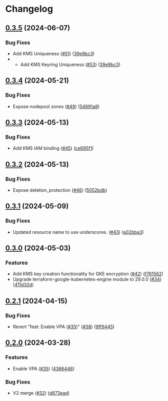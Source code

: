 # Changelog

## [0.3.5](https://github.com/streamnative/terraform-google-cloud/compare/v0.3.4...v0.3.5) (2024-06-07)


### Bug Fixes

* Add KMS Uniqueness ([#51](https://github.com/streamnative/terraform-google-cloud/issues/51)) ([39e9bc3](https://github.com/streamnative/terraform-google-cloud/commit/39e9bc34bbdb4409be5a8ee1fb30443f3b44ef3a))
* * Add KMS Keyring Uniqueness ([#53](https://github.com/streamnative/terraform-google-cloud/issues/51)) ([39e9bc3](https://github.com/streamnative/terraform-google-cloud/commit/398a40e27e4cceea522a96ed817ea4ac8a259e8c))

## [0.3.4](https://github.com/streamnative/terraform-google-cloud/compare/v0.3.3...v0.3.4) (2024-05-21)


### Bug Fixes

* Expose nodepool zones ([#49](https://github.com/streamnative/terraform-google-cloud/issues/49)) ([54891a8](https://github.com/streamnative/terraform-google-cloud/commit/54891a8c09a51b35017f639ac1a230411a43eae0))

## [0.3.3](https://github.com/streamnative/terraform-google-cloud/compare/v0.3.2...v0.3.3) (2024-05-13)


### Bug Fixes

* Add KMS IAM binding ([#45](https://github.com/streamnative/terraform-google-cloud/issues/45)) ([ce695f1](https://github.com/streamnative/terraform-google-cloud/commit/ce695f17e04190504f2a3b9c08834173e73e720c))

## [0.3.2](https://github.com/streamnative/terraform-google-cloud/compare/v0.3.1...v0.3.2) (2024-05-13)


### Bug Fixes

* Expose deletion_protection ([#46](https://github.com/streamnative/terraform-google-cloud/issues/46)) ([5052bdb](https://github.com/streamnative/terraform-google-cloud/commit/5052bdb9ca9a91af6cdb2e16c9e0a9ef60be38c0))

## [0.3.1](https://github.com/streamnative/terraform-google-cloud/compare/v0.3.0...v0.3.1) (2024-05-09)


### Bug Fixes

* Updated resource name to use underscores. ([#43](https://github.com/streamnative/terraform-google-cloud/issues/43)) ([a02bba3](https://github.com/streamnative/terraform-google-cloud/commit/a02bba3b9522d554f7f611169980df124bdb41dc))

## [0.3.0](https://github.com/streamnative/terraform-google-cloud/compare/v0.2.1...v0.3.0) (2024-05-03)


### Features

* Add KMS key creation functionality for GKE encryption ([#42](https://github.com/streamnative/terraform-google-cloud/issues/42)) ([f761562](https://github.com/streamnative/terraform-google-cloud/commit/f761562549f9e1b72fc02684f7feba7ff9d0b84c))
* Upgrade terraform-google-kubernetes-engine module to 29.0.0 ([#34](https://github.com/streamnative/terraform-google-cloud/issues/34)) ([411d32d](https://github.com/streamnative/terraform-google-cloud/commit/411d32d2a36e7720354714d2113caf2d78ba6090))

## [0.2.1](https://github.com/streamnative/terraform-google-cloud/compare/v0.2.0...v0.2.1) (2024-04-15)


### Bug Fixes

* Revert "feat: Enable VPA ([#35](https://github.com/streamnative/terraform-google-cloud/issues/35))" ([#38](https://github.com/streamnative/terraform-google-cloud/issues/38)) ([9ff9445](https://github.com/streamnative/terraform-google-cloud/commit/9ff9445251deb04b2bd92bf829b5ca72cd4acf59))

## [0.2.0](https://github.com/streamnative/terraform-google-cloud/compare/v0.1.1...v0.2.0) (2024-03-28)


### Features

* Enable VPA ([#35](https://github.com/streamnative/terraform-google-cloud/issues/35)) ([4366446](https://github.com/streamnative/terraform-google-cloud/commit/4366446a21f3c0fbb17f72c4967e46be30b2e0ec))


### Bug Fixes

* V2 merge ([#32](https://github.com/streamnative/terraform-google-cloud/issues/32)) ([d873ead](https://github.com/streamnative/terraform-google-cloud/commit/d873ead75d6b85c501003ee02f40408cb9ed8418))
